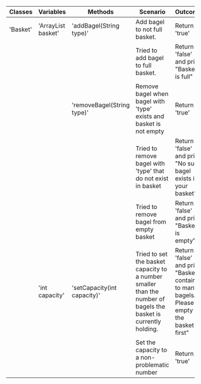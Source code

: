 | Classes  | Variables                  | Methods                     | Scenario                                                                                                        | Outcome                                                                                  |
|----------|----------------------------|-----------------------------|-----------------------------------------------------------------------------------------------------------------|------------------------------------------------------------------------------------------|
| 'Basket' | 'ArrayList<String> basket' | 'addBagel(String type)'     | Add bagel to not full basket.                                                                                   | Return 'true'                                                                            |
|          |                            |                             | Tried to add bagel to full basket.                                                                              | Return 'false' and print "Basket is full"                                                |
|          |                            | 'removeBagel(String type)'  | Remove bagel when bagel with 'type' exists and basket is not empty                                              | Return 'true'                                                                            |
|          |                            |                             | Tried to remove bagel with 'type' that do not exist in basket                                                   | Return 'false' and print "No such bagel exists in your basket"                           |
|          |                            |                             | Tried to remove bagel from empty basket                                                                         | Return 'false' and print "Basket is empty"                                               |
|          | 'int capacity'             | 'setCapacity(int capacity)' | Tried to set the basket capacity to a number smaller than the number of bagels the basket is currently holding. | Return 'false' and print "Basket contains to many bagels. Please empty the basket first" |
|          |                            |                             | Set the capacity to a non-problematic number                                                                    | Return 'true'                                                                            |
